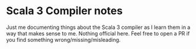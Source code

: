 # Scala 3 Compiler notes
Just me documenting things about the Scala 3 compiler as I learn them in a way that makes sense to me. Nothing official here.
Feel free to open a PR if you find something wrong/missing/misleading.